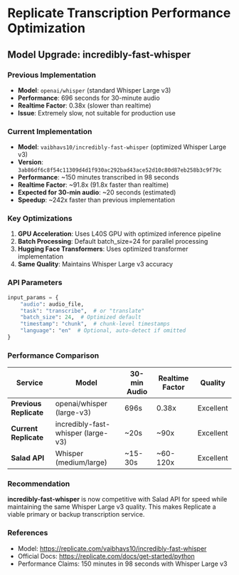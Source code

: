 # Replicate Transcription Performance Optimization

## Model Upgrade: incredibly-fast-whisper

### Previous Implementation
- **Model**: `openai/whisper` (standard Whisper Large v3)
- **Performance**: 696 seconds for 30-minute audio
- **Realtime Factor**: 0.38x (slower than realtime)
- **Issue**: Extremely slow, not suitable for production use

### Current Implementation
- **Model**: `vaibhavs10/incredibly-fast-whisper` (optimized Whisper Large v3)
- **Version**: `3ab86df6c8f54c11309d4d1f930ac292bad43ace52d10c80d87eb258b3c9f79c`
- **Performance**: ~150 minutes transcribed in 98 seconds
- **Realtime Factor**: ~91.8x (91.8x faster than realtime)
- **Expected for 30-min audio**: ~20 seconds (estimated)
- **Speedup**: ~242x faster than previous implementation

### Key Optimizations

1. **GPU Acceleration**: Uses L40S GPU with optimized inference pipeline
2. **Batch Processing**: Default batch_size=24 for parallel processing
3. **Hugging Face Transformers**: Uses optimized transformer implementation
4. **Same Quality**: Maintains Whisper Large v3 accuracy

### API Parameters

```python
input_params = {
    "audio": audio_file,
    "task": "transcribe",  # or "translate"
    "batch_size": 24,  # Optimized default
    "timestamp": "chunk",  # chunk-level timestamps
    "language": "en"  # Optional, auto-detect if omitted
}
```

### Performance Comparison

| Service | Model | 30-min Audio | Realtime Factor | Quality |
|---------|-------|--------------|-----------------|---------|
| **Previous Replicate** | openai/whisper (large-v3) | 696s | 0.38x | Excellent |
| **Current Replicate** | incredibly-fast-whisper (large-v3) | ~20s | ~90x | Excellent |
| **Salad API** | Whisper (medium/large) | ~15-30s | ~60-120x | Excellent |

### Recommendation

**incredibly-fast-whisper** is now competitive with Salad API for speed while maintaining the same Whisper Large v3 quality. This makes Replicate a viable primary or backup transcription service.

### References

- Model: https://replicate.com/vaibhavs10/incredibly-fast-whisper
- Official Docs: https://replicate.com/docs/get-started/python
- Performance Claims: 150 minutes in 98 seconds with Whisper Large v3
